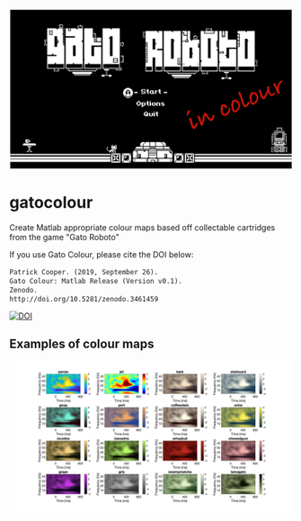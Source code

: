 ![banner](https://github.com/neurocoops/gatocolour/blob/master/banner.png "Banner")

# gatocolour
Create Matlab appropriate colour maps based off collectable cartridges from the game "Gato Roboto"

If you use Gato Colour, please cite the DOI below:


```
Patrick Cooper. (2019, September 26).
Gato Colour: Matlab Release (Version v0.1). 
Zenodo. 
http://doi.org/10.5281/zenodo.3461459
```

[![DOI](https://zenodo.org/badge/199108947.svg)](https://zenodo.org/badge/latestdoi/199108947)

## Examples of colour maps
![examples](https://github.com/neurocoops/gatocolour/blob/master/examples.jpg "Palettes")
